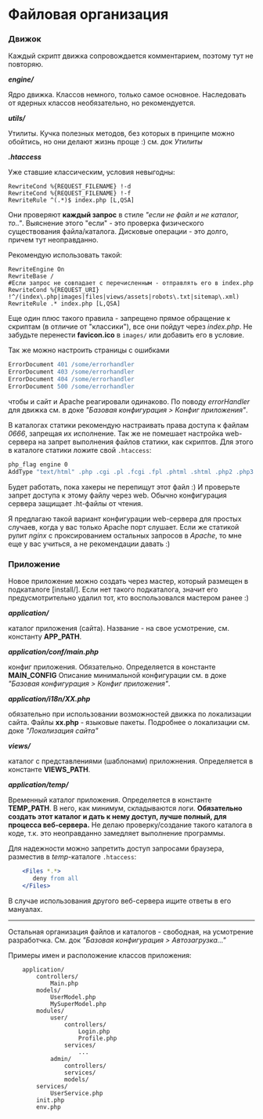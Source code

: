 # Файловая организация

### Движок

Каждый скрипт движка сопровождается комментарием, поэтому тут не повторяю. 

***engine/***

Ядро движка. Классов немного, только самое основное. Наследовать от ядерных классов необязательно, но рекомендуется.

***utils/***

Утилиты. Кучка полезных методов, без которых в принципе можно обойтись, но они делают жизнь проще :) см. док *Утилиты*

***.htaccess***

Уже ставшие классическим, условия невыгодны:
```
RewriteCond %{REQUEST_FILENAME} !-d
RewriteCond %{REQUEST_FILENAME} !-f
RewriteRule ^(.*)$ index.php [L,QSA]
```
Они проверяют **каждый запрос** в стиле *"если не файл и не каталог, то.."*. Выяснение этого "если" - это проверка физического существования файла/каталога. Дисковые операции - это долго, причем тут неоправданно.

Рекомендую использовать такой:
```
RewriteEngine On
RewriteBase /
#Если запрос не совпадает с перечисленным - отправлять его в index.php
RewriteCond %{REQUEST_URI} !^/(index\.php|images|files|views/assets|robots\.txt|sitemap\.xml)
RewriteRule .* index.php [L,QSA]
```

Еще один плюс такого правила - запрещено прямое обращение к скриптам (в отличие от "классики"), все они пойдут через *index.php*. Не забудьте перенести **favicon.ico** в `images/` или добавить его в условие.

Так же можно настроить страницы с ошибками 
```Apache
ErrorDocument 401 /some/errorhandler
ErrorDocument 403 /some/errorhandler
ErrorDocument 404 /some/errorhandler
ErrorDocument 500 /some/errorhandler
``` 
чтобы и сайт и Apache реагировали одинаково. По поводу *errorHandler* для движка см. в доке *"Базовая конфигурация > Конфиг приложения"*.

В каталогах статики рекомендую настраивать права доступа к файлам *0666*, запрещая их исполнение. Так же не помешает настройка web-сервера на запрет выполнения файлов статики, как скриптов. Для этого в каталоге статики ложите свой `.htaccess`:

```Apache
php_flag engine 0
AddType "text/html" .php .cgi .pl .fcgi .fpl .phtml .shtml .php2 .php3 .php4 .php5 .asp .jsp
```

Будет работать, пока хакеры не перепищут этот файл :) И проверьте запрет доступа к этому файлу через web. Обычно конфигурация сервера защищает .ht-файлы от чтения.

Я предлагаю такой вариант конфигурации web-сервера для простых случаев, когда у вас только Apache порт слушает. Если же статикой рулит *nginx* с проксированием остальных запросов в *Apache*, то мне еще у вас учиться, а не рекомендации давать :)

### Приложение

Новое приложение можно создать через мастер, который размещен в подкаталоге [install/]. Если нет такого подкаталога, значит его предусмотрительно удалил тот, кто воспользовался мастером ранее :) 

***application/***

каталог приложения (сайта). Название - на свое усмотрение, см. константу **APP_PATH**.

***application/conf/main.php***

конфиг приложения. Обязательно. Определяется в константе **MAIN_CONFIG** Описание минимальной конфигурации см. в доке *"Базовая конфигурация > Конфиг приложения"*. 

***application/i18n/XX.php***

обязательно при использовании возможностей движка по локализации сайта. Файлы **xx.php** - языковые пакеты. Подробнее о локализации см. доке *"Локализация сайта"*

***views/*** 

каталог с представлениями (шаблонами) приложнения. Определяется в константе **VIEWS_PATH**.

***application/temp/*** 

Временный каталог приложения. Определяется в константе **TEMP_PATH**. В него, как минимум, складываются логи. **Обязательно создать этот каталог и дать к нему доступ, лучше полный, для процесса веб-сервера.** Не делаю проверку/создание такого каталога в коде, т.к. это неоправданно замедляет выполнение программы.

Для надежности можно запретить доступ запросами браузера, разместив в *temp*-каталоге `.htaccess`:

```Apache
    <Files *.*>
       deny from all
    </Files>
```

В случае использования другого веб-сервера ищите ответы в его мануалах. 

---

Остальная организация файлов и каталогов - свободная, на усмотрение разработчка. См. док *"Базовая конфигурация > Автозагрузка..."*

Примеры имен и расположение классов приложения:
```
    application/
        controllers/
            Main.php
        models/
            UserModel.php
            MySuperModel.php
        modules/
            user/
                controllers/
                    Login.php
                    Profile.php
                services/
                    ...
            admin/
                controllers/
                services/
                models/
        services/
            UserService.php
        init.php
        env.php
```
